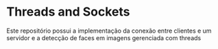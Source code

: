 # Threads and Sockets
Este repositório possui a implementação da conexão entre clientes e um servidor e a detecção de faces em imagens gerenciada com threads  
